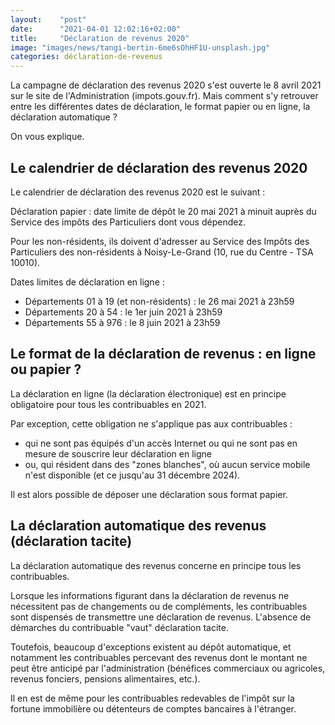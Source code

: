 ```yaml
---
layout:    "post"
date:      "2021-04-01 12:02:16+02:00"
title:     "Déclaration de revenus 2020"
image: "images/news/tangi-bertin-6me6sOhHF1U-unsplash.jpg"
categories: déclaration-de-revenus
---
```

La campagne de déclaration des revenus 2020 s'est ouverte le 8 avril 2021 sur le site de l'Administration (impots.gouv.fr). Mais comment s'y retrouver entre les différentes dates de déclaration, le format papier ou en ligne, la déclaration automatique ?

On vous explique.

## Le calendrier de déclaration des revenus 2020

Le calendrier de déclaration des revenus 2020 est le suivant :

Déclaration papier : date limite de dépôt le 20 mai 2021 à minuit auprès du Service des impôts des Particuliers dont vous dépendez.

Pour les non-résidents, ils doivent d'adresser au Service des Impôts des Particuliers des non-résidents à Noisy-Le-Grand (10, rue du Centre - TSA 10010).

Dates limites de déclaration en ligne :

* Départements 01 à 19 (et non-résidents) : le 26 mai 2021 à 23h59
* Départements 20 à 54 : le 1er juin 2021 à 23h59
* Départements 55 à 976 : le 8 juin 2021 à 23h59

## Le format de la déclaration de revenus : en ligne ou papier ?

La déclaration en ligne (la déclaration électronique) est en principe obligatoire pour tous les contribuables en 2021.

Par exception, cette obligation ne s'applique pas aux contribuables :

* qui ne sont pas équipés d'un accès Internet ou qui ne sont pas en mesure de souscrire leur déclaration en ligne
* ou, qui résident dans des "zones blanches", où aucun service mobile n'est disponible (et ce jusqu'au 31 décembre 2024).

Il est alors possible de déposer une déclaration sous format papier.

## La déclaration automatique des revenus (déclaration tacite)

La déclaration automatique des revenus concerne en principe tous les contribuables.

Lorsque les informations figurant dans la déclaration de revenus ne nécessitent pas de changements ou de compléments, les contribuables sont dispensés de transmettre une déclaration de revenus. L'absence de démarches du contribuable "vaut" déclaration tacite.

Toutefois, beaucoup d'exceptions existent au dépôt automatique, et notamment les contribuables percevant des revenus dont le montant ne peut être anticipé par l'administration (bénéfices commerciaux ou agricoles, revenus fonciers, pensions alimentaires, etc.).

Il en est de même pour les contribuables redevables de l'impôt sur la fortune immobilière ou détenteurs de comptes bancaires à l'étranger. 
